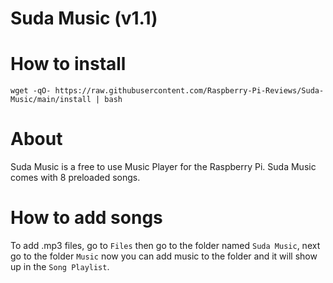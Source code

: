 # Suda Music (v1.1)

# How to install
`wget -qO- https://raw.githubusercontent.com/Raspberry-Pi-Reviews/Suda-Music/main/install | bash`

# About
Suda Music is a free to use Music Player for the Raspberry Pi. Suda Music comes with 8 preloaded songs. 

# How to add songs
To add .mp3 files, go to `Files` then go to the folder named `Suda Music`, next go to the folder `Music` now you can add music to the folder and it will show up in the `Song Playlist`.
